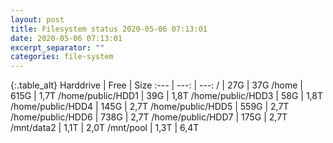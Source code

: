 ```yaml
---
layout: post
title: Filesystem status 2020-05-06 07:13:01
date: 2020-05-06 07:13:01
excerpt_separator: ""
categories: file-system
---
```

{:.table_alt}
Harddrive | Free | Size
:--- | ---: | ---:
/ | 27G | 37G
/home | 615G | 1,7T
/home/public/HDD1 | 39G | 1,8T
/home/public/HDD3 | 58G | 1,8T
/home/public/HDD4 | 145G | 2,7T
/home/public/HDD5 | 559G | 2,7T
/home/public/HDD6 | 738G | 2,7T
/home/public/HDD7 | 175G | 2,7T
/mnt/data2 | 1,1T | 2,0T
/mnt/pool | 1,3T | 6,4T
